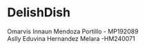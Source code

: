# DelishDish
Omarvis Innaun Mendoza Portillo - MP192089
<br>
Aslly Eduvina Hernandez Melara -HM240071
<br>
